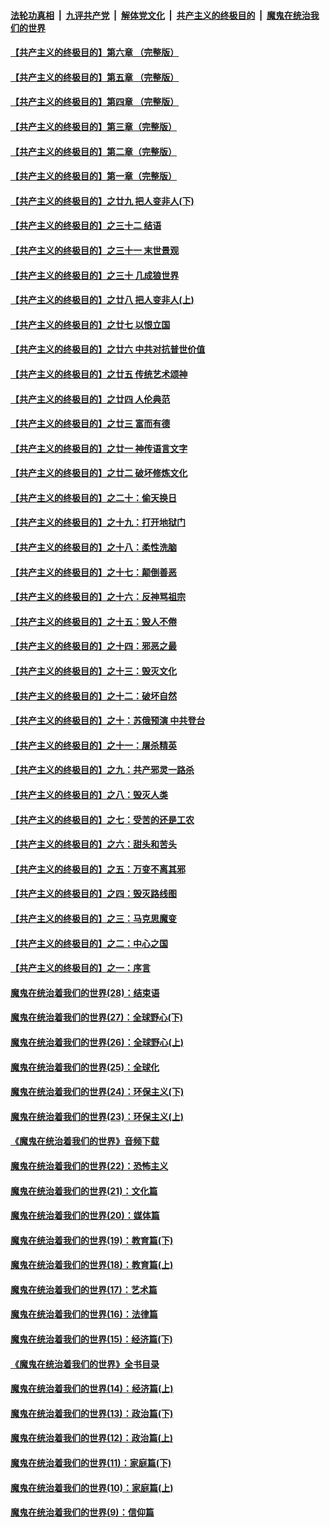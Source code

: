 

####  [法轮功真相](../../../../basic/blob/master/README.md?t=05171303) &nbsp;|&nbsp; [九评共产党](../../../../9ping.md/blob/master/README.md?t=05171303) &nbsp;|&nbsp; [解体党文化](../../../../jtdwh.md/blob/master/README.md?t=05171303)  &nbsp;|&nbsp; [共产主义的终极目的](../../../../gczydzjmd.md/blob/master/README.md?t=05171303) &nbsp;|&nbsp; [魔鬼在统治我们的世界](../../../../mgztzwmdsj.md/blob/master/README.md?t=05171303) 

#### [【共产主义的终极目的】第六章 （完整版）](../pages/nsc422/n11428913.md?t=05171303) 

#### [【共产主义的终极目的】第五章 （完整版）](../pages/nsc422/n11428912.md?t=05171303) 

#### [【共产主义的终极目的】第四章 （完整版）](../pages/nsc422/n11428907.md?t=05171303) 

#### [【共产主义的终极目的】第三章（完整版）](../pages/nsc422/n11428848.md?t=05171303) 

#### [【共产主义的终极目的】第二章（完整版）](../pages/nsc422/n11428831.md?t=05171303) 

#### [【共产主义的终极目的】第一章（完整版）](../pages/nsc422/n11417651.md?t=05171303) 

#### [【共产主义的终极目的】之廿九 把人变非人(下)](../pages/nsc422/n11344140.md?t=05171303) 

#### [【共产主义的终极目的】之三十二 结语](../pages/nsc422/n11360535.md?t=05171303) 

#### [【共产主义的终极目的】之三十一 末世景观](../pages/nsc422/n11351129.md?t=05171303) 

#### [【共产主义的终极目的】之三十 几成狼世界](../pages/nsc422/n11348280.md?t=05171303) 

#### [【共产主义的终极目的】之廿八 把人变非人(上)](../pages/nsc422/n11340492.md?t=05171303) 

#### [【共产主义的终极目的】之廿七 以恨立国](../pages/nsc422/n11336944.md?t=05171303) 

#### [【共产主义的终极目的】之廿六 中共对抗普世价值](../pages/nsc422/n11324785.md?t=05171303) 

#### [【共产主义的终极目的】之廿五 传统艺术颂神](../pages/nsc422/n11296396.md?t=05171303) 

#### [【共产主义的终极目的】之廿四 人伦典范](../pages/nsc422/n11296397.md?t=05171303) 

#### [【共产主义的终极目的】之廿三 富而有德](../pages/nsc422/n11283598.md?t=05171303) 

#### [【共产主义的终极目的】之廿一 神传语言文字](../pages/nsc422/n11263265.md?t=05171303) 

#### [【共产主义的终极目的】之廿二 破坏修炼文化](../pages/nsc422/n11245728.md?t=05171303) 

#### [【共产主义的终极目的】之二十：偷天换日](../pages/nsc422/n11238846.md?t=05171303) 

#### [【共产主义的终极目的】之十九：打开地狱门](../pages/nsc422/n11206376.md?t=05171303) 

#### [【共产主义的终极目的】之十八：柔性洗脑](../pages/nsc422/n11199994.md?t=05171303) 

#### [【共产主义的终极目的】之十七：颠倒善恶](../pages/nsc422/n11179782.md?t=05171303) 

#### [【共产主义的终极目的】之十六：反神骂祖宗](../pages/nsc422/n11166798.md?t=05171303) 

#### [【共产主义的终极目的】之十五：毁人不倦](../pages/nsc422/n11166792.md?t=05171303) 

#### [【共产主义的终极目的】之十四：邪恶之最](../pages/nsc422/n11150249.md?t=05171303) 

#### [【共产主义的终极目的】之十三：毁灭文化](../pages/nsc422/n11135227.md?t=05171303) 

#### [【共产主义的终极目的】之十二：破坏自然](../pages/nsc422/n11135214.md?t=05171303) 

#### [【共产主义的终极目的】之十：苏俄预演 中共登台](../pages/nsc422/n11118424.md?t=05171303) 

#### [【共产主义的终极目的】之十一：屠杀精英](../pages/nsc422/n11118442.md?t=05171303) 

#### [【共产主义的终极目的】之九：共产邪灵一路杀](../pages/nsc422/n11114139.md?t=05171303) 

#### [【共产主义的终极目的】之八：毁灭人类](../pages/nsc422/n11108503.md?t=05171303) 

#### [【共产主义的终极目的】之七：受苦的还是工农](../pages/nsc422/n11101809.md?t=05171303) 

#### [【共产主义的终极目的】之六：甜头和苦头](../pages/nsc422/n11096971.md?t=05171303) 

#### [【共产主义的终极目的】之五：万变不离其邪](../pages/nsc422/n11091285.md?t=05171303) 

#### [【共产主义的终极目的】之四：毁灭路线图](../pages/nsc422/n11086284.md?t=05171303) 

#### [【共产主义的终极目的】之三：马克思魔变](../pages/nsc422/n11061941.md?t=05171303) 

#### [【共产主义的终极目的】之二：中心之国](../pages/nsc422/n11047728.md?t=05171303) 

#### [【共产主义的终极目的】之一：序言](../pages/nsc422/n11086077.md?t=05171303) 

#### [魔鬼在统治着我们的世界(28)：结束语](../pages/nsc422/n10936246.md?t=05171303) 

#### [魔鬼在统治着我们的世界(27)：全球野心(下)](../pages/nsc422/n10928319.md?t=05171303) 

#### [魔鬼在统治着我们的世界(26)：全球野心(上)](../pages/nsc422/n10900318.md?t=05171303) 

#### [魔鬼在统治着我们的世界(25)：全球化](../pages/nsc422/n10788205.md?t=05171303) 

#### [魔鬼在统治着我们的世界(24)：环保主义(下)](../pages/nsc422/n10695307.md?t=05171303) 

#### [魔鬼在统治着我们的世界(23)：环保主义(上)](../pages/nsc422/n10688613.md?t=05171303) 

#### [《魔鬼在统治着我们的世界》音频下载](../pages/nsc422/n10635553.md?t=05171303) 

#### [魔鬼在统治着我们的世界(22)：恐怖主义](../pages/nsc422/n10614727.md?t=05171303) 

#### [魔鬼在统治着我们的世界(21)：文化篇](../pages/nsc422/n10597706.md?t=05171303) 

#### [魔鬼在统治着我们的世界(20)：媒体篇](../pages/nsc422/n10586579.md?t=05171303) 

#### [魔鬼在统治着我们的世界(19)：教育篇(下)](../pages/nsc422/n10564808.md?t=05171303) 

#### [魔鬼在统治着我们的世界(18)：教育篇(上)](../pages/nsc422/n10526970.md?t=05171303) 

#### [魔鬼在统治着我们的世界(17)：艺术篇](../pages/nsc422/n10499093.md?t=05171303) 

#### [魔鬼在统治着我们的世界(16)：法律篇](../pages/nsc422/n10485969.md?t=05171303) 

#### [魔鬼在统治着我们的世界(15)：经济篇(下)](../pages/nsc422/n10469975.md?t=05171303) 

#### [《魔鬼在统治着我们的世界》全书目录](../pages/nsc422/n10464261.md?t=05171303) 

#### [魔鬼在统治着我们的世界(14)：经济篇(上)](../pages/nsc422/n10457370.md?t=05171303) 

#### [魔鬼在统治着我们的世界(13)：政治篇(下)](../pages/nsc422/n10448270.md?t=05171303) 

#### [魔鬼在统治着我们的世界(12)：政治篇(上)](../pages/nsc422/n10444576.md?t=05171303) 

#### [魔鬼在统治着我们的世界(11)：家庭篇(下)](../pages/nsc422/n10440961.md?t=05171303) 

#### [魔鬼在统治着我们的世界(10)：家庭篇(上)](../pages/nsc422/n10435448.md?t=05171303) 

#### [魔鬼在统治着我们的世界(9)：信仰篇](../pages/nsc422/n10432159.md?t=05171303) 

